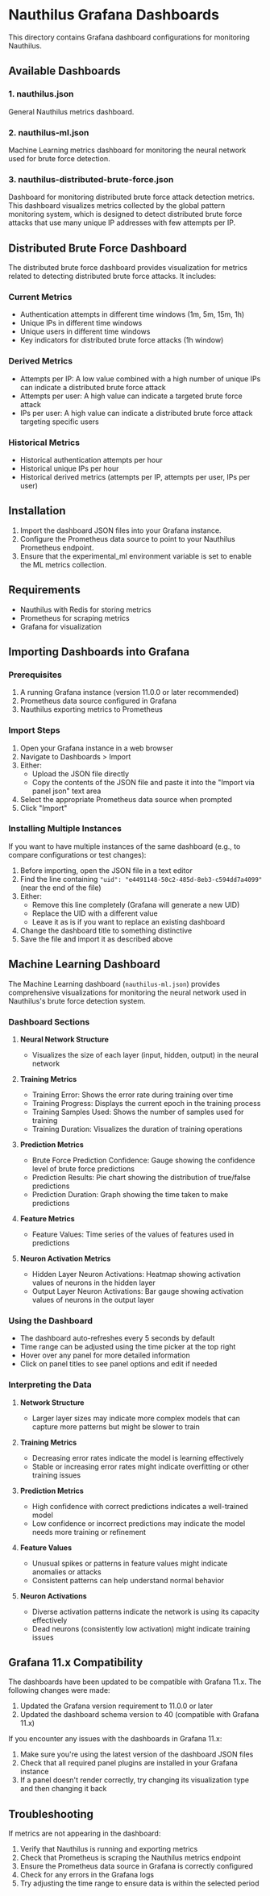 # Nauthilus Grafana Dashboards

This directory contains Grafana dashboard configurations for monitoring Nauthilus.

## Available Dashboards

### 1. nauthilus.json

General Nauthilus metrics dashboard.

### 2. nauthilus-ml.json

Machine Learning metrics dashboard for monitoring the neural network used for brute force detection.

### 3. nauthilus-distributed-brute-force.json

Dashboard for monitoring distributed brute force attack detection metrics. This dashboard visualizes metrics collected by the global pattern monitoring system, which is designed to detect distributed brute force attacks that use many unique IP addresses with few attempts per IP.

## Distributed Brute Force Dashboard

The distributed brute force dashboard provides visualization for metrics related to detecting distributed brute force attacks. It includes:

### Current Metrics
- Authentication attempts in different time windows (1m, 5m, 15m, 1h)
- Unique IPs in different time windows
- Unique users in different time windows
- Key indicators for distributed brute force attacks (1h window)

### Derived Metrics
- Attempts per IP: A low value combined with a high number of unique IPs can indicate a distributed brute force attack
- Attempts per user: A high value can indicate a targeted brute force attack
- IPs per user: A high value can indicate a distributed brute force attack targeting specific users

### Historical Metrics
- Historical authentication attempts per hour
- Historical unique IPs per hour
- Historical derived metrics (attempts per IP, attempts per user, IPs per user)

## Installation

1. Import the dashboard JSON files into your Grafana instance.
2. Configure the Prometheus data source to point to your Nauthilus Prometheus endpoint.
3. Ensure that the experimental_ml environment variable is set to enable the ML metrics collection.

## Requirements

- Nauthilus with Redis for storing metrics
- Prometheus for scraping metrics
- Grafana for visualization

## Importing Dashboards into Grafana

### Prerequisites

1. A running Grafana instance (version 11.0.0 or later recommended)
2. Prometheus data source configured in Grafana
3. Nauthilus exporting metrics to Prometheus

### Import Steps

1. Open your Grafana instance in a web browser
2. Navigate to Dashboards > Import
3. Either:
   - Upload the JSON file directly
   - Copy the contents of the JSON file and paste it into the "Import via panel json" text area
4. Select the appropriate Prometheus data source when prompted
5. Click "Import"

### Installing Multiple Instances

If you want to have multiple instances of the same dashboard (e.g., to compare configurations or test changes):

1. Before importing, open the JSON file in a text editor
2. Find the line containing `"uid": "e4491148-50c2-485d-8eb3-c594dd7a4099"` (near the end of the file)
3. Either:
   - Remove this line completely (Grafana will generate a new UID)
   - Replace the UID with a different value
   - Leave it as is if you want to replace an existing dashboard
4. Change the dashboard title to something distinctive
5. Save the file and import it as described above

## Machine Learning Dashboard

The Machine Learning dashboard (`nauthilus-ml.json`) provides comprehensive visualizations for monitoring the neural network used in Nauthilus's brute force detection system.

### Dashboard Sections

1. **Neural Network Structure**
   - Visualizes the size of each layer (input, hidden, output) in the neural network

2. **Training Metrics**
   - Training Error: Shows the error rate during training over time
   - Training Progress: Displays the current epoch in the training process
   - Training Samples Used: Shows the number of samples used for training
   - Training Duration: Visualizes the duration of training operations

3. **Prediction Metrics**
   - Brute Force Prediction Confidence: Gauge showing the confidence level of brute force predictions
   - Prediction Results: Pie chart showing the distribution of true/false predictions
   - Prediction Duration: Graph showing the time taken to make predictions

4. **Feature Metrics**
   - Feature Values: Time series of the values of features used in predictions

5. **Neuron Activation Metrics**
   - Hidden Layer Neuron Activations: Heatmap showing activation values of neurons in the hidden layer
   - Output Layer Neuron Activations: Bar gauge showing activation values of neurons in the output layer

### Using the Dashboard

- The dashboard auto-refreshes every 5 seconds by default
- Time range can be adjusted using the time picker at the top right
- Hover over any panel for more detailed information
- Click on panel titles to see panel options and edit if needed

### Interpreting the Data

1. **Network Structure**
   - Larger layer sizes may indicate more complex models that can capture more patterns but might be slower to train

2. **Training Metrics**
   - Decreasing error rates indicate the model is learning effectively
   - Stable or increasing error rates might indicate overfitting or other training issues

3. **Prediction Metrics**
   - High confidence with correct predictions indicates a well-trained model
   - Low confidence or incorrect predictions may indicate the model needs more training or refinement

4. **Feature Values**
   - Unusual spikes or patterns in feature values might indicate anomalies or attacks
   - Consistent patterns can help understand normal behavior

5. **Neuron Activations**
   - Diverse activation patterns indicate the network is using its capacity effectively
   - Dead neurons (consistently low activation) might indicate training issues

## Grafana 11.x Compatibility

The dashboards have been updated to be compatible with Grafana 11.x. The following changes were made:

1. Updated the Grafana version requirement to 11.0.0 or later
2. Updated the dashboard schema version to 40 (compatible with Grafana 11.x)

If you encounter any issues with the dashboards in Grafana 11.x:

1. Make sure you're using the latest version of the dashboard JSON files
2. Check that all required panel plugins are installed in your Grafana instance
3. If a panel doesn't render correctly, try changing its visualization type and then changing it back

## Troubleshooting

If metrics are not appearing in the dashboard:

1. Verify that Nauthilus is running and exporting metrics
2. Check that Prometheus is scraping the Nauthilus metrics endpoint
3. Ensure the Prometheus data source in Grafana is correctly configured
4. Check for any errors in the Grafana logs
5. Try adjusting the time range to ensure data is within the selected period
